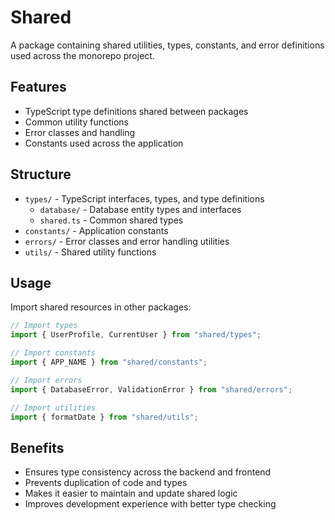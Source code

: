 # Shared

A package containing shared utilities, types, constants, and error definitions used across the monorepo project.

## Features

- TypeScript type definitions shared between packages
- Common utility functions
- Error classes and handling
- Constants used across the application

## Structure

- `types/` - TypeScript interfaces, types, and type definitions
  - `database/` - Database entity types and interfaces
  - `shared.ts` - Common shared types
- `constants/` - Application constants
- `errors/` - Error classes and error handling utilities
- `utils/` - Shared utility functions

## Usage

Import shared resources in other packages:

```typescript
// Import types
import { UserProfile, CurrentUser } from "shared/types";

// Import constants
import { APP_NAME } from "shared/constants";

// Import errors
import { DatabaseError, ValidationError } from "shared/errors";

// Import utilities
import { formatDate } from "shared/utils";
```

## Benefits

- Ensures type consistency across the backend and frontend
- Prevents duplication of code and types
- Makes it easier to maintain and update shared logic
- Improves development experience with better type checking
